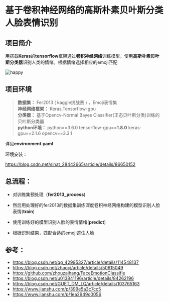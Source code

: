 # 基于卷积神经网络的高斯朴素贝叶斯分类人脸表情识别
## 项目简介

用搭载**Keras**的**tensorflow**框架通过**卷积神经网络**训练模型，使用**高斯朴素贝叶斯分类器**识别人类的情绪。根据情绪选择相应的emoji匹配


![happy](https://github.com/Fosu-Hyao/FaceEmotionClassifier-/blob/be0b4105331aa4e2145c8ef1d0dee0993f42261b/image/happy.png)
## 项目环境

>**数据集：** Fer2013 ( kaggle挑战赛 ) ，Emoji表情集  
**神经网络框架：** Keras,Tensorflow-gpu  
**分类器：** 基于Opencv-Normal Bayes Classifier(正态贝叶斯分类)训练的贝叶斯分类器  
**python环境：** python==3.6.0 tensorflow-gpu==**1.8.0** keras-gpu==2.1.6 opencv==3.3.1

详见**environment.yaml**

环境安装：

https://blog.csdn.net/sinat_28442665/article/details/86650152


## 总流程：

+ 对训练集预处理（**fer2013_process**)



+ 然后用处理好的fer2013的数据集训练深度卷积神经网络构建的模型识别人脸表情(**train**)



+ 使用训练好的模型识别人脸的表情情绪(**predict**)



+ 根据识别结果，匹配合适的emoji遮住人脸


## 参考：
+ https://blog.csdn.net/qq_42995327/article/details/114548137
+ https://blog.csdn.net/zhaocj/article/details/50615049
+ https://github.com/zhouzaihang/FaceEmotionClassifie
+ https://blog.csdn.net/u013841196/article/details/84262196
+ https://blog.csdn.net/GUET_DM_LQ/article/details/103765163
+ https://www.jianshu.com/p/399e5a3c7cc5
+ https://www.jianshu.com/p/1ea2949c0056

